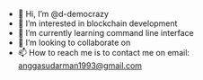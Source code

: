 - 👋 Hi, I’m @d-democrazy
- 👀 I’m interested in blockchain development
- 🌱 I’m currently learning command line interface
- 💞️ I’m looking to collaborate on 
- 📫 How to reach me is to contact me on email: anggasudarman1993@gmail.com

<!---
d-democrazy/d-democrazy is a ✨ special ✨ repository because its `README.md` (this file) appears on your GitHub profile.
You can click the Preview link to take a look at your changes.
--->
